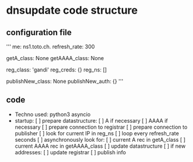 # dnsupdate code structure
## configuration file
'''
me: ns1.toto.ch.
refresh_rate: 300

getA_class: None
getAAAA_class: None

reg_class: 'gandi'
reg_creds: {}
reg_ns: []

publishNew_class: None
publishNew_auth: {}
'''

## code
* Techno used: python3 asyncio
* startup:
  [ ] prepare datastructure:
    [ ] A if necessary
    [ ] AAAA if necessary
    [ ] prepare connection to registrar
    [ ] prepare connection to publisher
    [ ] look for current IP in reg_ns
  [ ] loop every refresh_rate seconds
  [ ] asynchronously look for:
    [ ] current A rec in getA_class
    [ ] current AAAA rec in getAAAA_class
  [ ] update datastructure
  [ ] if new addresses:
    [ ] update registrar
    [ ] publish info
